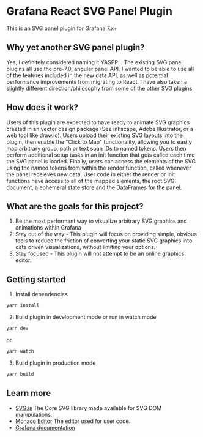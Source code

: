 # Grafana React SVG Panel Plugin

<!-- 
[![CircleCI](https://circleci.com/gh/grafana/simple-react-panel.svg?style=svg)](https://circleci.com/gh/grafana/simple-react-panel)
[![David Dependency Status](https://david-dm.org/grafana/simple-react-panel.svg)](https://david-dm.org/grafana/simple-react-panel)
[![David Dev Dependency Status](https://david-dm.org/grafana/simple-react-panel/dev-status.svg)](https://david-dm.org/grafana/simple-react-panel/?type=dev)
[![Known Vulnerabilities](https://snyk.io/test/github/grafana/simple-react-panel/badge.svg)](https://snyk.io/test/github/grafana/simple-react-panel)
[![Maintainability](https://api.codeclimate.com/v1/badges/1dee2585eb412f913cbb/maintainability)](https://codeclimate.com/github/grafana/simple-react-panel/maintainability)
[![Test Coverage](https://api.codeclimate.com/v1/badges/1dee2585eb412f913cbb/test_coverage)](https://codeclimate.com/github/grafana/simple-react-panel/test_coverage) -->

This is an SVG panel plugin for Grafana 7.x+

## Why yet another SVG panel plugin?
Yes, I definitely considered naming it YASPP...
The existing SVG panel plugins all use the pre-7.0, angular panel API. I wanted to be able to use all of the features included in the new data API, as well as potential performance improvements from migrating to React.
I have also taken a slightly different direction/philosophy from some of the other SVG plugins.

## How does it work?
Users of this plugin are expected to have ready to animate SVG graphics created in an vector design package (See inkscape, Adobe Illustrator, or a web tool like draw.io).
Users upload their existing SVG layouts into the plugin, then enable the "Click to Map" functionality, allowing you to easily map arbitrary group, path or text span IDs to named tokens.
Users then perform additional setup tasks in an init function that gets called each time the SVG panel is loaded.
Finally, users can access the elements of the SVG using the named tokens from within the render function, called whenever the panel receieves new data.
User code in either the render or init functions have access to all of the mapped elements, the root SVG document, a ephemeral state store and the DataFrames for the panel.

## What are the goals for this project?
1. Be the most performant way to visualize arbitrary SVG graphics and animations within Grafana
2. Stay out of the way - This plugin will focus on providing simple, obvious tools to reduce the friction of converting your static SVG graphics into data driven visualizations, without limiting your options.
3. Stay focused - This plugin will not attempt to be an online graphics editor.


## Getting started
1. Install dependencies
```BASH
yarn install
```
2. Build plugin in development mode or run in watch mode
```BASH
yarn dev
```
or
```BASH
yarn watch
```
3. Build plugin in production mode
```BASH
yarn build
```

## Learn more
- [SVG.js](https://svgjs.com) The Core SVG library made available for SVG DOM manipulations.
- [Monaco Editor](https://microsoft.github.io/monaco-editor/) The editor used for user code.
- [Grafana documentation](https://grafana.com/docs/)
